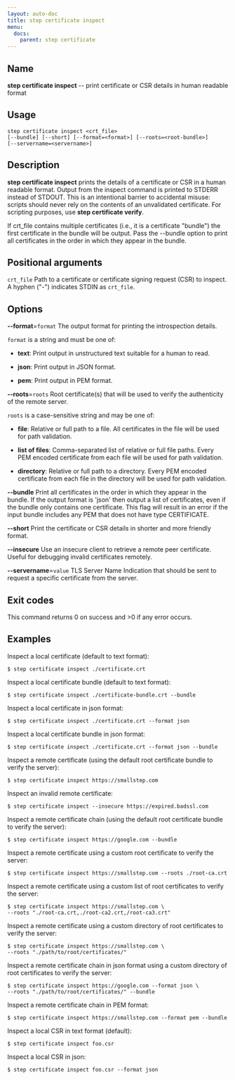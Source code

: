 ```yaml
---
layout: auto-doc
title: step certificate inspect
menu:
  docs:
    parent: step certificate
---
```


## Name
**step certificate inspect** -- print certificate or CSR details in human readable format

## Usage

```raw
step certificate inspect <crt_file>
[--bundle] [--short] [--format=<format>] [--roots=<root-bundle>]
[--servername=<servername>]
```

## Description

**step certificate inspect** prints the details of a certificate
or CSR in a human readable format. Output from the inspect command is printed to
STDERR instead of STDOUT. This is an intentional barrier to accidental
misuse: scripts should never rely on the contents of an unvalidated certificate.
For scripting purposes, use **step certificate verify**.

If crt_file contains multiple certificates (i.e., it is a certificate "bundle")
the first certificate in the bundle will be output. Pass the --bundle option to
print all certificates in the order in which they appear in the bundle.

## Positional arguments

`crt_file`
Path to a certificate or certificate signing request (CSR) to inspect. A hyphen ("-") indicates STDIN as `crt_file`.

## Options


**--format**=`format`
The output format for printing the introspection details.

`format` is a string and must be one of:

- **text**: Print output in unstructured text suitable for a human to read.

- **json**: Print output in JSON format.

- **pem**: Print output in PEM format.

**--roots**=`roots`
Root certificate(s) that will be used to verify the
authenticity of the remote server.

`roots` is a case-sensitive string and may be one of:

- **file**: Relative or full path to a file. All certificates in the file will be used for path validation.

- **list of files**: Comma-separated list of relative or full file paths. Every PEM encoded certificate from each file will be used for path validation.

- **directory**: Relative or full path to a directory. Every PEM encoded certificate from each file in the directory will be used for path validation.

**--bundle**
Print all certificates in the order in which they appear in the bundle.
If the output format is 'json' then output a list of certificates, even if
the bundle only contains one certificate. This flag will result in an error
if the input bundle includes any PEM that does not have type CERTIFICATE.

**--short**
Print the certificate or CSR details in shorter and more friendly format.

**--insecure**
Use an insecure client to retrieve a remote peer certificate. Useful for
debugging invalid certificates remotely.

**--servername**=`value`
TLS Server Name Indication that should be sent to request a specific certificate from the server.

## Exit codes

This command returns 0 on success and >0 if any error occurs.

## Examples

Inspect a local certificate (default to text format):

```shell
$ step certificate inspect ./certificate.crt
```

Inspect a local certificate bundle (default to text format):

```shell
$ step certificate inspect ./certificate-bundle.crt --bundle
```

Inspect a local certificate in json format:

```shell
$ step certificate inspect ./certificate.crt --format json
```

Inspect a local certificate bundle in json format:

```shell
$ step certificate inspect ./certificate.crt --format json --bundle
```

Inspect a remote certificate (using the default root certificate bundle to verify the server):

```shell
$ step certificate inspect https://smallstep.com
```

Inspect an invalid remote certificate:

```shell
$ step certificate inspect --insecure https://expired.badssl.com
```

Inspect a remote certificate chain (using the default root certificate bundle to verify the server):

```shell
$ step certificate inspect https://google.com --bundle
```

Inspect a remote certificate using a custom root certificate to verify the server:

```shell
$ step certificate inspect https://smallstep.com --roots ./root-ca.crt
```

Inspect a remote certificate using a custom list of root certificates to verify the server:

```shell
$ step certificate inspect https://smallstep.com \
--roots "./root-ca.crt,./root-ca2.crt,/root-ca3.crt"
```

Inspect a remote certificate using a custom directory of root certificates to verify the server:

```shell
$ step certificate inspect https://smallstep.com \
--roots "./path/to/root/certificates/"
```

Inspect a remote certificate chain in json format using a custom directory of
root certificates to verify the server:

```shell
$ step certificate inspect https://google.com --format json \
--roots "./path/to/root/certificates/" --bundle
```

Inspect a remote certificate chain in PEM format:

```shell
$ step certificate inspect https://smallstep.com --format pem --bundle
```

Inspect a local CSR in text format (default):

```shell
$ step certificate inspect foo.csr
```

Inspect a local CSR in json:

```shell
$ step certificate inspect foo.csr --format json
```


